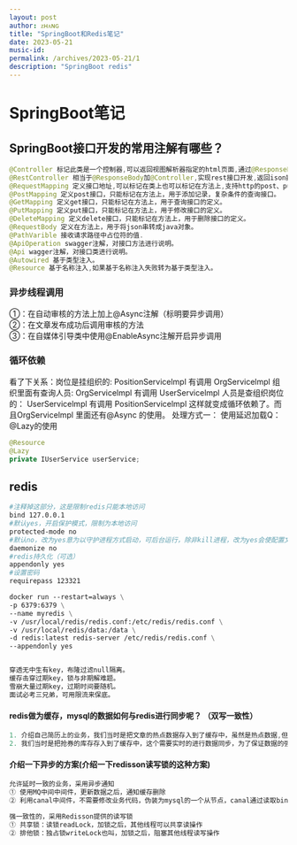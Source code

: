 ```yaml
---
layout: post
author: ᴢʜᴀɴɢ
title: "SpringBoot和Redis笔记"
date: 2023-05-21
music-id: 
permalink: /archives/2023-05-21/1
description: "SpringBoot redis"
---
```


# SpringBoot笔记
## SpringBoot接口开发的常用注解有哪些？
```java
@Controller 标记此类是一个控制器,可以返回视图解析器指定的html页面,通过@ResponseBody可以将结果返回ison、 xml数据。
@RestController 相当于@ResponseBody加@Controller,实现rest接口开发,返回ison数据,不能返回html页面。
@RequestMapping 定义接口地址,可以标记在类上也可以标记在方法上,支持http的post、put、 get等方法。
@PostMapping 定义post接口，只能标记在方法上，用于添加记录，复杂条件的查询接口。
@GetMapping 定义get接口，只能标记在方法上，用于查询接口的定义。
@PutMapping 定义put接口，只能标记在方法上，用于修改接口的定义。
@DeleteMapping 定义delete接口，只能标记在方法上，用于删除接口的定义。
@RequestBody 定义在方法上，用于将json串转成java对象。
@PathVarible 接收请求路径中占位符的值.
@ApiOperation swagger注解，对接口方法进行说明。
@Api wagger注解，对接口类进行说明。
@Autowired 基于类型注入。
@Resource 基于名称注入,如果基于名称注入失败转为基于类型注入。
```
### 异步线程调用
①：在自动审核的方法上加上@Async注解（标明要异步调用）  
②：在文章发布成功后调用审核的方法  
③：在自媒体引导类中使用@EnableAsync注解开启异步调用  

### 循环依赖
看了下关系：岗位是挂组织的: PositionServicelmpl 有调用 OrgServicelmpl
组织里面有查询人员: OrgServicelmpl 有调用 UserServicelmpl
人员是查组织岗位的： UserServicelmpl 有调用 PositionServicelmpl
这样就变成循环依赖了。而且OrgServicelmpl 里面还有@Async 的使用。
处理方式一：
使用延迟加载Q： @Lazy的使用
```java
@Resource
@Lazy
private IUserService userService;
```

## redis
```dockerfile
#注释掉这部分，这是限制redis只能本地访问
bind 127.0.0.1
#默认yes，开启保护模式，限制为本地访问
protected-mode no
#默认no，改为yes意为以守护进程方式启动，可后台运行，除非kill进程，改为yes会使配置文件方#式启动redis失败
daemonize no
#redis持久化（可选）
appendonly yes
#设置密码
requirepass 123321

docker run --restart=always \
-p 6379:6379 \
--name myredis \
-v /usr/local/redis/redis.conf:/etc/redis/redis.conf \
-v /usr/local/redis/data:/data \
-d redis:latest redis-server /etc/redis/redis.conf \
--appendonly yes


穿透无中生有key，布隆过滤null隔离。
缓存击穿过期key，锁与非期解难题。
雪崩大量过期key，过期时间要随机。
面试必考三兄弟，可用限流来保底。
```
#### redis做为缓存，mysql的数据如何与redis进行同步呢？ （双写一致性）
```java
1. 介绍自己简历上的业务，我们当时是把文章的热点数据存入到了缓存中，虽然是热点数据,但是实时要求性并没有那么高，所以，我们当时采用的是异步的方案同步的数据
2. 我们当时是把抢券的库存存入到了缓存中，这个需要实时的进行数据同步，为了保证数据的强一致,我们当时采用的是redisson提供的读写锁来保证数据的同步
```
#### 介绍一下异步的方案(介绍一下redisson读写锁的这种方案)
```java
允许延时一致的业务，采用异步通知
① 使用MQ中间中间件，更新数据之后，通知缓存删除
② 利用canal中间件，不需要修改业务代码，伪装为mysql的一个从节点，canal通过读取binlog数据更新缓存
        
强一致性的，采用Redisson提供的读写锁
① 共享锁：读锁readLock，加锁之后，其他线程可以共享读操作
② 排他锁：独占锁writeLock也叫，加锁之后，阻塞其他线程读写操作
```